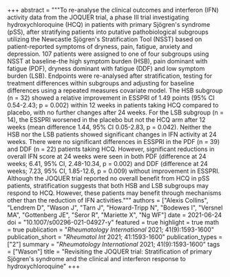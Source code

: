 +++
abstract = """To re-analyse the clinical outcomes and interferon (IFN) activity data from the JOQUER trial, a phase III trial investigating hydroxychloroquine (HCQ) in patients with primary Sjögren's syndrome (pSS), after stratifying patients into putative pathobiological subgroups utilizing the Newcastle Sjögren's Stratification Tool (NSST) based on patient-reported symptoms of dryness, pain, fatigue, anxiety and depression. 107 patients were assigned to one of four subgroups using NSST at baseline-the high symptom burden (HSB), pain dominant with fatigue (PDF), dryness dominant with fatigue (DDF) and low symptom burden (LSB). Endpoints were re-analysed after stratification, testing for treatment differences within subgroups and adjusting for baseline differences using a repeated measures covariate model. The HSB subgroup (n = 32) showed a relative improvement in ESSPRI of 1.49 points (95% CI 0.54-2.43; p = 0.002) within 12 weeks in patients taking HCQ compared to placebo, with no further changes after 24 weeks. For the LSB subgroup (n = 14), the ESSPRI worsened in the placebo but not the HCQ arm after 12 weeks (mean difference 1.44, 95% CI 0.05-2.83, p = 0.042). Neither the HSB nor the LSB patients showed significant changes in IFN activity at 24 weeks. There were no significant differences in ESSPRI in the PDF (n = 39) and DDF (n = 22) patients taking HCQ. However, significant reductions in overall IFN score at 24 weeks were seen in both PDF (difference at 24 weeks; 6.41, 95% CI, 2.48-10.34, p = 0.002) and DDF (difference at 24 weeks; 7.23, 95% CI, 1.85-12.6, p = 0.009) without improvement in ESSPRI. Although the JOQUER trial reported no overall benefit from HCQ in pSS patients, stratification suggests that both HSB and LSB subgroups may respond to HCQ. However, these patients may benefit through mechanisms other than the reduction of IFN activities."""
authors = ["Alexis Collins", "Lendrem D", "Wason J", "Tarn J", "Howard-Tripp N", "Bodewes I", "Versnel MA", "Gottenberg JE", "Seror R", "Mariette X", "Ng WF"]
date = 2021-06-24
doi = "10.1007/s00296-021-04927-y"
featured = true
highlight = true
math = true
publication = "*Rheumatology International* 2021; 41(9):1593-1600"
publication_short = "*Rheumatol Int* 2021; 41:1593-1600"
publication_types = ["2"]
summary = "*Rheumatology International* 2021; 41(9):1593-1600"
tags = ["Wason"]
title = "Revisiting the JOQUER trial: Stratification of primary Sjögren's syndrome and the clinical and interferon response to hydroxychloroquine"
+++
